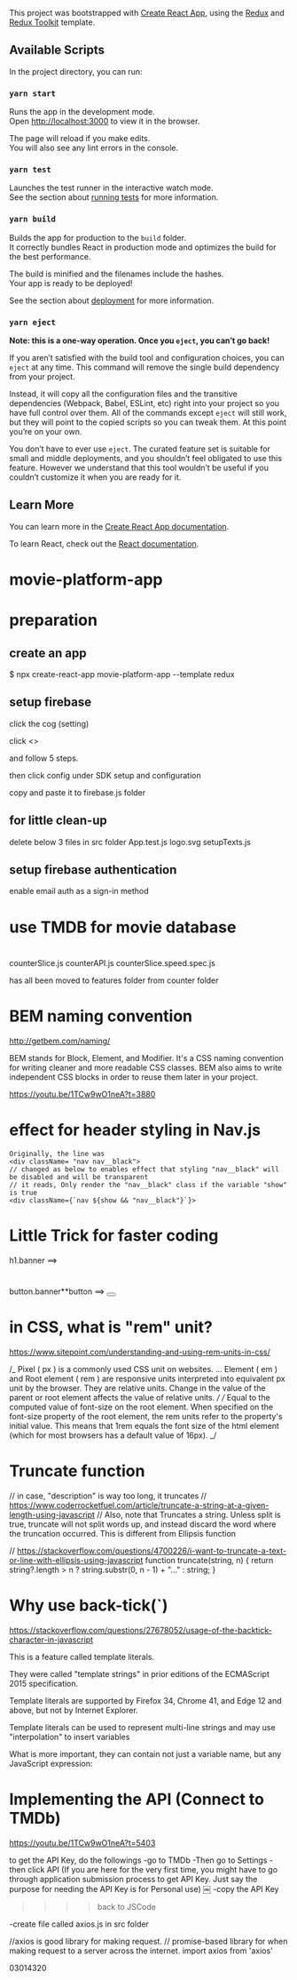 This project was bootstrapped with [Create React App](https://github.com/facebook/create-react-app), using the [Redux](https://redux.js.org/) and [Redux Toolkit](https://redux-toolkit.js.org/) template.

## Available Scripts

In the project directory, you can run:

### `yarn start`

Runs the app in the development mode.<br />
Open [http://localhost:3000](http://localhost:3000) to view it in the browser.

The page will reload if you make edits.<br />
You will also see any lint errors in the console.

### `yarn test`

Launches the test runner in the interactive watch mode.<br />
See the section about [running tests](https://facebook.github.io/create-react-app/docs/running-tests) for more information.

### `yarn build`

Builds the app for production to the `build` folder.<br />
It correctly bundles React in production mode and optimizes the build for the best performance.

The build is minified and the filenames include the hashes.<br />
Your app is ready to be deployed!

See the section about [deployment](https://facebook.github.io/create-react-app/docs/deployment) for more information.

### `yarn eject`

**Note: this is a one-way operation. Once you `eject`, you can’t go back!**

If you aren’t satisfied with the build tool and configuration choices, you can `eject` at any time. This command will remove the single build dependency from your project.

Instead, it will copy all the configuration files and the transitive dependencies (Webpack, Babel, ESLint, etc) right into your project so you have full control over them. All of the commands except `eject` will still work, but they will point to the copied scripts so you can tweak them. At this point you’re on your own.

You don’t have to ever use `eject`. The curated feature set is suitable for small and middle deployments, and you shouldn’t feel obligated to use this feature. However we understand that this tool wouldn’t be useful if you couldn’t customize it when you are ready for it.

## Learn More

You can learn more in the [Create React App documentation](https://facebook.github.io/create-react-app/docs/getting-started).

To learn React, check out the [React documentation](https://reactjs.org/).

# movie-platform-app

# preparation

## create an app

$ npx create-react-app movie-platform-app --template redux

## setup firebase

click the cog (setting)

click <>

and follow 5 steps.

then click config under SDK setup and configuration

copy and paste it to firebase.js folder

## for little clean-up

delete below 3 files in src folder
App.test.js
logo.svg
setupTexts.js

## setup firebase authentication

enable email auth as a sign-in method

# use TMDB for movie database

#

counterSlice.js
counterAPI.js
counterSlice.speed.spec.js

has all been moved to features folder from counter folder

# BEM naming convention

http://getbem.com/naming/

BEM stands for Block, Element, and Modifier. It's a CSS naming convention for writing cleaner and more readable CSS classes. BEM also aims to write independent CSS blocks in order to reuse them later in your project.

https://youtu.be/1TCw9wO1neA?t=3880

# effect for header styling in Nav.js

    Originally, the line was
    <div className= "nav nav__black">
    // changed as below to enables effect that styling "nav__black" will be disabled and will be transparent
    // it reads, Only render the "nav__black" class if the variable "show" is true
    <div className={`nav ${show && "nav__black"}`}>

# Little Trick for faster coding

h1.banner ==> <h1 className=“banner”></h1>
button.banner**button ==> <button className="banner**button"></button>

# in CSS, what is "rem" unit?

<!-- as in,
.banner__title {
font-size: 3rem;
font-weight: 800;
padding-bottom: 0.3rem
}
-->

https://www.sitepoint.com/understanding-and-using-rem-units-in-css/

/_ Pixel ( px ) is a commonly used CSS unit on websites. ... Element ( em ) and Root element ( rem ) are responsive units interpreted into equivalent px unit by the browser. They are relative units. Change in the value of the parent or root element affects the value of relative units. _/
/_ Equal to the computed value of font-size on the root element. When specified on the font-size property of the root element, the rem units refer to the property's initial value. This means that 1rem equals the font size of the html element (which for most browsers has a default value of 16px). _/

# Truncate function

// in case, "description" is way too long, it truncates
// https://www.coderrocketfuel.com/article/truncate-a-string-at-a-given-length-using-javascript
// Also, note that Truncates a string. Unless split is true, truncate will not split words up, and instead discard the word where the truncation occurred. This is different from Ellipsis function

// https://stackoverflow.com/questions/4700226/i-want-to-truncate-a-text-or-line-with-ellipsis-using-javascript
function truncate(string, n) {
return string?.length > n ? string.substr(0, n - 1) + "..." : string;
}

# Why use back-tick(`)

https://stackoverflow.com/questions/27678052/usage-of-the-backtick-character-in-javascript

This is a feature called template literals.

They were called "template strings" in prior editions of the ECMAScript 2015 specification.

Template literals are supported by Firefox 34, Chrome 41, and Edge 12 and above, but not by Internet Explorer.

Template literals can be used to represent multi-line strings and may use "interpolation" to insert variables

What is more important, they can contain not just a variable name, but any JavaScript expression:

# Implementing the API (Connect to TMDb)

https://youtu.be/1TCw9wO1neA?t=5403

to get the API Key, do the followings
-go to TMDb
-Then go to Settings
-then click API
(If you are here for the very first time, you might have to go through application submission process to get API Key. Just say the purpose for needing the API Key is for Personal use)
￼
-copy the API Key

> > > > back to JSCode

-create file called axios.js in src folder

//axios is good library for making request.
// promise-based library for when making request to a server across the internet.
import axios from 'axios'

03014320
